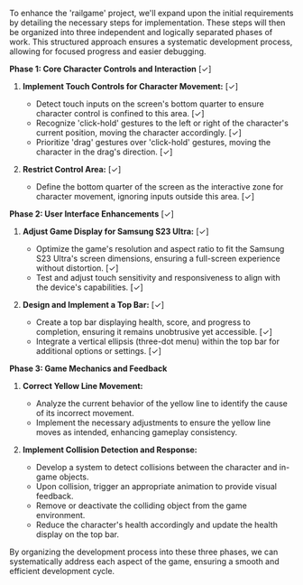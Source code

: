 To enhance the 'railgame' project, we'll expand upon the initial requirements by detailing the necessary steps for implementation. These steps will then be organized into three independent and logically separated phases of work. This structured approach ensures a systematic development process, allowing for focused progress and easier debugging.

**Phase 1: Core Character Controls and Interaction** [✓]

1. **Implement Touch Controls for Character Movement:** [✓]
   - Detect touch inputs on the screen's bottom quarter to ensure character control is confined to this area. [✓]
   - Recognize 'click-hold' gestures to the left or right of the character's current position, moving the character accordingly. [✓]
   - Prioritize 'drag' gestures over 'click-hold' gestures, moving the character in the drag's direction. [✓]

2. **Restrict Control Area:** [✓]
   - Define the bottom quarter of the screen as the interactive zone for character movement, ignoring inputs outside this area. [✓]

**Phase 2: User Interface Enhancements** [✓]

1. **Adjust Game Display for Samsung S23 Ultra:** [✓]
   - Optimize the game's resolution and aspect ratio to fit the Samsung S23 Ultra's screen dimensions, ensuring a full-screen experience without distortion. [✓]
   - Test and adjust touch sensitivity and responsiveness to align with the device's capabilities. [✓]

2. **Design and Implement a Top Bar:** [✓]
   - Create a top bar displaying health, score, and progress to completion, ensuring it remains unobtrusive yet accessible. [✓]
   - Integrate a vertical ellipsis (three-dot menu) within the top bar for additional options or settings. [✓]

**Phase 3: Game Mechanics and Feedback**

1. **Correct Yellow Line Movement:**
   - Analyze the current behavior of the yellow line to identify the cause of its incorrect movement.
   - Implement the necessary adjustments to ensure the yellow line moves as intended, enhancing gameplay consistency.

2. **Implement Collision Detection and Response:**
   - Develop a system to detect collisions between the character and in-game objects.
   - Upon collision, trigger an appropriate animation to provide visual feedback.
   - Remove or deactivate the colliding object from the game environment.
   - Reduce the character's health accordingly and update the health display on the top bar.

By organizing the development process into these three phases, we can systematically address each aspect of the game, ensuring a smooth and efficient development cycle.
